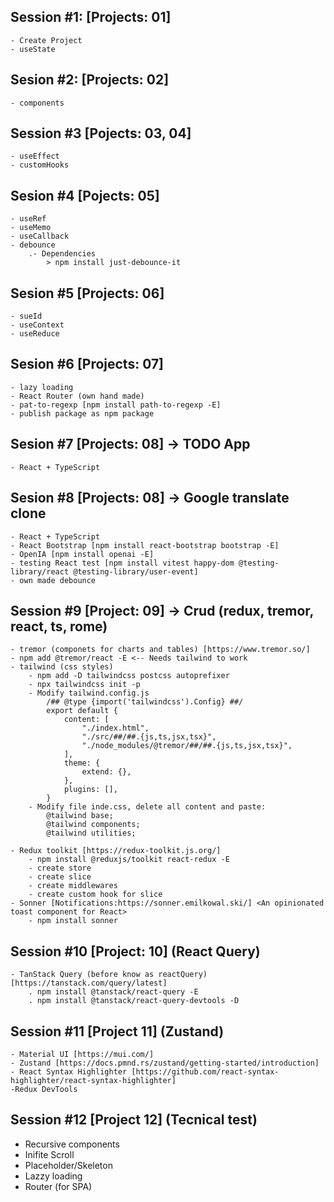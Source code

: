 ## Session #1: [Projects: 01]
    - Create Project
    - useState 

## Sesion #2: [Projects: 02]
    - components

## Session #3 [Pojects: 03, 04]
    - useEffect
    - customHooks 

## Sesion #4 [Pojects: 05]
    - useRef
    - useMemo
    - useCallback
    - debounce
        .- Dependencies
            > npm install just-debounce-it
            
## Sesion #5 [Projects: 06]
    - sueId
    - useContext
    - useReduce

## Sesion #6 [Projects: 07]
    - lazy loading
    - React Router (own hand made)
    - pat-to-regexp [npm install path-to-regexp -E]
    - publish package as npm package
	
## Sesion #7 [Projects: 08] -> TODO App
	- React + TypeScript

## Sesion #8 [Projects: 08] -> Google translate clone
	- React + TypeScript
    - React Bootstrap [npm install react-bootstrap bootstrap -E]
    - OpenIA [npm install openai -E]
    - testing React test [npm install vitest happy-dom @testing-library/react @testing-library/user-event]
    - own made debounce
    
## Session #9 [Project: 09] -> Crud (redux, tremor, react, ts, rome)
    - tremor (componets for charts and tables) [https://www.tremor.so/]
	- npm add @tremor/react -E <-- Needs tailwind to work
    - tailwind (css styles)	
        - npm add -D tailwindcss postcss autoprefixer
        - npx tailwindcss init -p
        - Modify tailwind.config.js
            /## @type {import('tailwindcss').Config} ##/
            export default {
                content: [
                    "./index.html",
                    "./src/##/##.{js,ts,jsx,tsx}",
                    "./node_modules/@tremor/##/##.{js,ts,jsx,tsx}",
                ],
                theme: {
                    extend: {},
                },
                plugins: [],
            }
        - Modify file inde.css, delete all content and paste:
            @tailwind base;
            @tailwind components;
            @tailwind utilities;
            
    - Redux toolkit [https://redux-toolkit.js.org/]
        - npm install @reduxjs/toolkit react-redux -E
        - create store
        - create slice
        - create middlewares
        - create custom hook for slice
    - Sonner [Notifications:https://sonner.emilkowal.ski/] <An opinionated toast component for React>
        - npm install sonner
        
## Session #10 [Project: 10] (React Query)
    - TanStack Query (before know as reactQuery) [https://tanstack.com/query/latest]
        . npm install @tanstack/react-query -E
        . npm install @tanstack/react-query-devtools -D

## Session #11 [Project 11] (Zustand)
    - Material UI [https://mui.com/]
    - Zustand [https://docs.pmnd.rs/zustand/getting-started/introduction]
    - React Syntax Highlighter [https://github.com/react-syntax-highlighter/react-syntax-highlighter]
    -Redux DevTools

## Session #12 [Project 12] (Tecnical test)
  - Recursive components
  - Inifite Scroll
  - Placeholder/Skeleton
  - Lazzy loading
  - Router (for SPA)